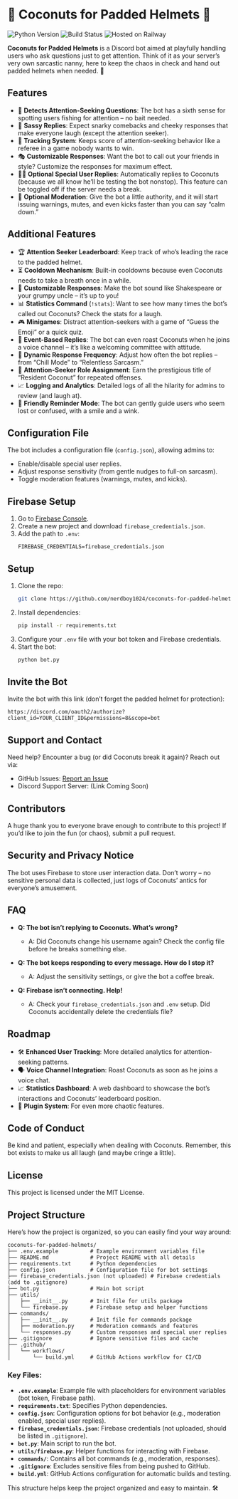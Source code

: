 
# 🥥 Coconuts for Padded Helmets 🥥

![Python Version](https://img.shields.io/badge/python-3.10%2B-blue)
![Build Status](https://img.shields.io/github/actions/workflow/status/nerdboy1024/coconuts-for-padded-helmets/build.yml)
![Hosted on Railway](https://img.shields.io/badge/hosted%20on-Railway-blueviolet)

**Coconuts for Padded Helmets** is a Discord bot aimed at playfully handling users who ask questions just to get attention. 
Think of it as your server’s very own sarcastic nanny, here to keep the chaos in check and hand out padded helmets when needed. 🥳

## Features

- 🚨 **Detects Attention-Seeking Questions**: The bot has a sixth sense for spotting users fishing for attention – no bait needed.
- 🤖 **Sassy Replies**: Expect snarky comebacks and cheeky responses that make everyone laugh (except the attention seeker).
- 📝 **Tracking System**: Keeps score of attention-seeking behavior like a referee in a game nobody wants to win.
- 🎭 **Customizable Responses**: Want the bot to call out your friends in style? Customize the responses for maximum effect.
- 🧑‍💬 **Optional Special User Replies**: Automatically replies to Coconuts (because we all know he’ll be testing the bot nonstop). This feature can be toggled off if the server needs a break.
- 🔨 **Optional Moderation**: Give the bot a little authority, and it will start issuing warnings, mutes, and even kicks faster than you can say “calm down.”

## Additional Features

- 🏆 **Attention Seeker Leaderboard**: Keep track of who’s leading the race to the padded helmet.
- ⏳ **Cooldown Mechanism**: Built-in cooldowns because even Coconuts needs to take a breath once in a while.
- 🎨 **Customizable Responses**: Make the bot sound like Shakespeare or your grumpy uncle – it’s up to you!
- 📊 **Statistics Command** (`!stats`): Want to see how many times the bot’s called out Coconuts? Check the stats for a laugh.
- 🎮 **Minigames**: Distract attention-seekers with a game of “Guess the Emoji” or a quick quiz.
- 🎉 **Event-Based Replies**: The bot can even roast Coconuts when he joins a voice channel – it’s like a welcoming committee with attitude.
- 🔧 **Dynamic Response Frequency**: Adjust how often the bot replies – from “Chill Mode” to “Relentless Sarcasm.”
- 🥥 **Attention-Seeker Role Assignment**: Earn the prestigious title of “Resident Coconut” for repeated offenses.
- 📈 **Logging and Analytics**: Detailed logs of all the hilarity for admins to review (and laugh at).
- 🤝 **Friendly Reminder Mode**: The bot can gently guide users who seem lost or confused, with a smile and a wink.

## Configuration File

The bot includes a configuration file (`config.json`), allowing admins to:
- Enable/disable special user replies.
- Adjust response sensitivity (from gentle nudges to full-on sarcasm).
- Toggle moderation features (warnings, mutes, and kicks).

## Firebase Setup

1. Go to [Firebase Console](https://console.firebase.google.com/).
2. Create a new project and download `firebase_credentials.json`.
3. Add the path to `.env`:
   ```
   FIREBASE_CREDENTIALS=firebase_credentials.json
   ```

## Setup

1. Clone the repo:
   ```bash
   git clone https://github.com/nerdboy1024/coconuts-for-padded-helmets.git
   ```
2. Install dependencies:
   ```bash
   pip install -r requirements.txt
   ```
3. Configure your `.env` file with your bot token and Firebase credentials.
4. Start the bot:
   ```bash
   python bot.py
   ```

## Invite the Bot

Invite the bot with this link (don’t forget the padded helmet for protection):
```
https://discord.com/oauth2/authorize?client_id=YOUR_CLIENT_ID&permissions=8&scope=bot
```

## Support and Contact

Need help? Encounter a bug (or did Coconuts break it again)? Reach out via:
- GitHub Issues: [Report an Issue](https://github.com/nerdboy1024/coconuts-for-padded-helmets/issues)
- Discord Support Server: (Link Coming Soon)

## Contributors

A huge thank you to everyone brave enough to contribute to this project! If you’d like to join the fun (or chaos), submit a pull request.

## Security and Privacy Notice

The bot uses Firebase to store user interaction data. Don’t worry – no sensitive personal data is collected, just logs of Coconuts’ antics for everyone’s amusement.

## FAQ

- **Q: The bot isn’t replying to Coconuts. What’s wrong?**
  - A: Did Coconuts change his username again? Check the config file before he breaks something else.

- **Q: The bot keeps responding to every message. How do I stop it?**
  - A: Adjust the sensitivity settings, or give the bot a coffee break.

- **Q: Firebase isn’t connecting. Help!**
  - A: Check your `firebase_credentials.json` and `.env` setup. Did Coconuts accidentally delete the credentials file?

## Roadmap

- 🛠️ **Enhanced User Tracking**: More detailed analytics for attention-seeking patterns.
- 🗣️ **Voice Channel Integration**: Roast Coconuts as soon as he joins a voice chat.
- 📈 **Statistics Dashboard**: A web dashboard to showcase the bot’s interactions and Coconuts’ leaderboard position.
- 🧩 **Plugin System**: For even more chaotic features.

## Code of Conduct

Be kind and patient, especially when dealing with Coconuts. Remember, this bot exists to make us all laugh (and maybe cringe a little).

## License

This project is licensed under the MIT License.


## Project Structure

Here’s how the project is organized, so you can easily find your way around:

```
coconuts-for-padded-helmets/
├── .env.example          # Example environment variables file
├── README.md             # Project README with all details
├── requirements.txt      # Python dependencies
├── config.json           # Configuration file for bot settings
├── firebase_credentials.json (not uploaded) # Firebase credentials (add to .gitignore)
├── bot.py                # Main bot script
├── utils/
│   ├── __init__.py       # Init file for utils package
│   └── firebase.py       # Firebase setup and helper functions
├── commands/
│   ├── __init__.py       # Init file for commands package
│   ├── moderation.py     # Moderation commands and features
│   └── responses.py      # Custom responses and special user replies
├── .gitignore            # Ignore sensitive files and cache
├── .github/
│   └── workflows/
│       └── build.yml     # GitHub Actions workflow for CI/CD
```

### Key Files:

- **`.env.example`**: Example file with placeholders for environment variables (bot token, Firebase path).
- **`requirements.txt`**: Specifies Python dependencies.
- **`config.json`**: Configuration options for bot behavior (e.g., moderation enabled, special user replies).
- **`firebase_credentials.json`**: Firebase credentials (not uploaded, should be listed in `.gitignore`).
- **`bot.py`**: Main script to run the bot.
- **`utils/firebase.py`**: Helper functions for interacting with Firebase.
- **`commands/`**: Contains all bot commands (e.g., moderation, responses).
- **`.gitignore`**: Excludes sensitive files from being pushed to GitHub.
- **`build.yml`**: GitHub Actions configuration for automatic builds and testing.

This structure helps keep the project organized and easy to maintain. 🛠️

